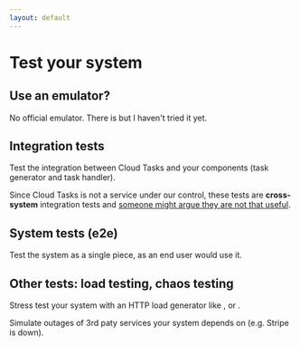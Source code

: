 ```yaml
---
layout: default
---
```


# Test your system

<Transform scale="0.8">

## Use an emulator?

No official emulator. There is <Anchor href="https://github.com/aertje/cloud-tasks-emulator" text="aertje/cloud-tasks-emulator" /> but I haven't tried it yet.

## Integration tests

Test the integration between Cloud Tasks and your components (task generator and task handler).

Since Cloud Tasks is not a service under our control, these tests are **cross-system** integration tests and [someone might argue they are not that useful](https://www.draconianoverlord.com/2017/08/23/the-futility-of-cross-system-integration-testing.html/).

## System tests (e2e)

Test the system as a single piece, as an end user would use it.

## Other tests: load testing, chaos testing

Stress test your system with an HTTP load generator like <Anchor href="https://github.com/locustio/locust" text="Locust" />, <Anchor href="https://github.com/artilleryio/artillery" text="artillery" /> or <Anchor href="https://github.com/mcollina/autocannon" text="autocannon" />.

Simulate outages of 3rd paty services your system depends on (e.g. Stripe is down).

</Transform>

<!--
draconianoverlord usa il termine Cross-System Integration Testing perche' secondo lui ci sono:

- **Intra-system integration tests**. Si tratta di test di integrazione fra componenti di cui te hai il controllo. Ad esempio il tuo JS frontend, la tua API, il tuo database layer. **Questi tests secondo lui hanno senso** perche’ te **controlli tutto l’environment**.
- **Inter-/cross-system integration tests**. Si tratta di test di integrazione fra una o piu' componenti di cui te hai il controllo (vedi sopra) e una o piu' componenti di un qualche vendor. Ad esempio quando te scrivi un API client per una API **non** tua, gli eventuali integration tests che scrivi sarebbero **cross-system** integration tests. **Questi tests secondo lui non hanno senso**. Ecco, ma questi direi che sono quelli che normalmente vengono chiamati system tests.
-->
